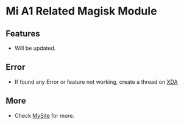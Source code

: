 # Mi A1 Related Magisk Module

## Features
 - Will be updated.

## Error
 - If found any Error or feature not working, create a thread on [XDA](https://forum.xda-developers.com/mi-a1/help)
## More
 - Check [MySite](https://addicted.tk/) for more.
